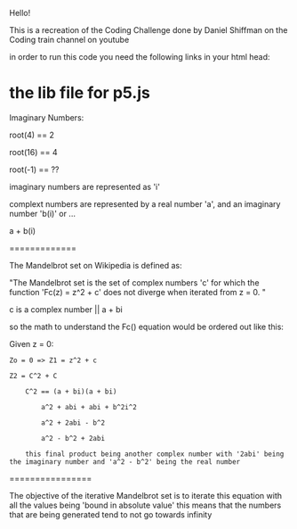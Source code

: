 Hello! 

This is a recreation of the Coding Challenge done by Daniel Shiffman on the Coding train channel on youtube 

in order to run this code you need the following links in your html head:


the lib file for p5.js
===============


Imaginary Numbers: 

root(4) == 2

root(16) == 4 

root(-1) == ??

imaginary numbers are represented as 'i' 

complext numbers are represented by a real number 'a', and an imaginary number 'b(i)' or ... 

a + b(i)

=============

The Mandelbrot set on Wikipedia is defined as: 

"The Mandelbrot set is the set of complex numbers 'c' for which the function 'Fc(z) = z^2 + c' does not diverge when iterated from z = 0. "

c is a complex number || a + bi 

so the math to understand the Fc() equation would be ordered out like this: 

Given z = 0: 

    Zo = 0 => Z1 = z^2 + c

    Z2 = C^2 + C 

        C^2 == (a + bi)(a + bi)

            a^2 + abi + abi + b^2i^2

            a^2 + 2abi - b^2

            a^2 - b^2 + 2abi 

        this final product being another complex number with '2abi' being the imaginary number and 'a^2 - b^2' being the real number 
================

The objective of the iterative Mandelbrot set is to iterate this equation with all the values being 'bound in absolute value' 
    this means that the numbers that are being generated tend to not go towards infinity 




